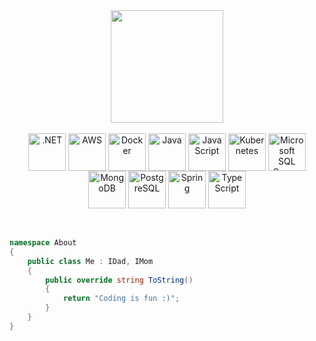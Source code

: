 <a href="https://github.com/voidotexe">
  <div align="center">
    <img height="180em" src="https://github-readme-stats.vercel.app/api/top-langs/?username=voidotexe&layout=compact&langs_count=7&theme=tokyonight"/>
  </div>
</a>
<br>
<div align="center">
  <img align="center" height="60" width="60" title=".NET" src="https://cdn.jsdelivr.net/gh/devicons/devicon/icons/dotnetcore/dotnetcore-original.svg"/>
  <img align="center" height="60" width="60" title="AWS" src="https://cdn.jsdelivr.net/gh/devicons/devicon/icons/amazonwebservices/amazonwebservices-original.svg" />
  <img align="center" height="60" width="60" title="Docker" src="https://cdn.jsdelivr.net/gh/devicons/devicon/icons/docker/docker-original.svg" />
  <img align="center" height="60" width="60" title="Java" src="https://cdn.jsdelivr.net/gh/devicons/devicon/icons/java/java-original.svg" />
  <img align="center" height="60" width="60" title="JavaScript" src="https://cdn.jsdelivr.net/gh/devicons/devicon/icons/javascript/javascript-original.svg" />
  <img align="center" height="60" width="60" title="Kubernetes" src="https://cdn.jsdelivr.net/gh/devicons/devicon/icons/kubernetes/kubernetes-plain.svg" />
  <img align="center" height="60" width="60" title="Microsoft SQL Server" src="https://cdn.jsdelivr.net/gh/devicons/devicon/icons/microsoftsqlserver/microsoftsqlserver-plain.svg" />
  <img align="center" height="60" width="60" title="MongoDB" src="https://cdn.jsdelivr.net/gh/devicons/devicon/icons/mongodb/mongodb-original.svg" />
  <img align="center" height="60" width="60" title="PostgreSQL" src="https://cdn.jsdelivr.net/gh/devicons/devicon/icons/postgresql/postgresql-original.svg" />
  <img align="center" height="60" width="60" title="Spring" src="https://cdn.jsdelivr.net/gh/devicons/devicon/icons/spring/spring-original.svg" />
  <img align="center" height="60" width="60" title="TypeScript" src="https://cdn.jsdelivr.net/gh/devicons/devicon/icons/typescript/typescript-original.svg" />
</div>
<br/><br/>

```csharp
namespace About
{
    public class Me : IDad, IMom
    {
        public override string ToString()
        {
            return "Coding is fun :)";
        }
    }
}
```
